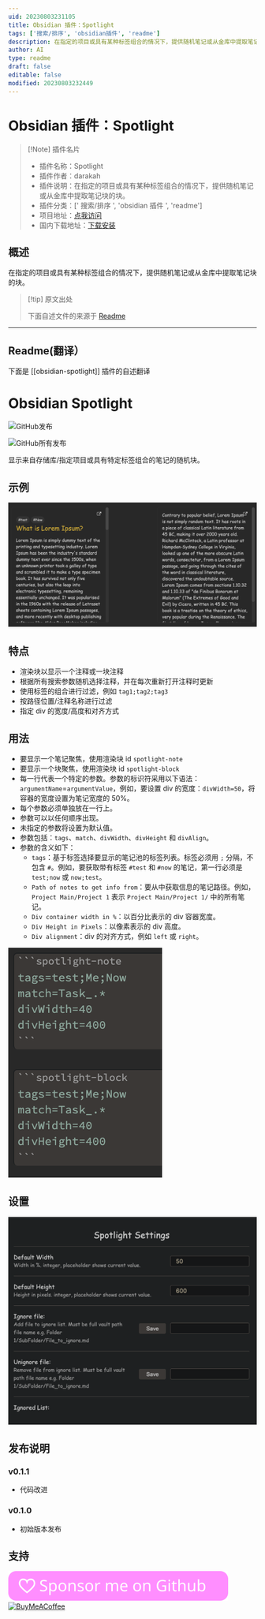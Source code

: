 ```yaml
---
uid: 20230803231105
title: Obsidian 插件：Spotlight
tags: ['搜索/排序', 'obsidian插件', 'readme']
description: 在指定的项目或具有某种标签组合的情况下，提供随机笔记或从金库中提取笔记块的块。
author: AI
type: readme
draft: false
editable: false
modified: 20230803232449
---
```


# Obsidian 插件：Spotlight

> [!Note] 插件名片
> - 插件名称：Spotlight
> - 插件作者：darakah
> - 插件说明：在指定的项目或具有某种标签组合的情况下，提供随机笔记或从金库中提取笔记块的块。
> - 插件分类：[' 搜索/排序 ', 'obsidian 插件 ', 'readme']
> - 项目地址：[点我访问](https://github.com/Darakah/obsidian-spotlight)
> - 国内下载地址：[下载安装](https://pkmer.cn/products/plugin/pluginMarket/?obsidian-spotlight)

## 概述

在指定的项目或具有某种标签组合的情况下，提供随机笔记或从金库中提取笔记块的块。

> [!tip] 原文出处
>
>下面自述文件的来源于 [Readme](https://ghproxy.net/https://raw.githubusercontent.com/Darakah/obsidian-spotlight/main/README.md)
>

---

## Readme(翻译）

下面是 [[obsidian-spotlight]] 插件的自述翻译

# Obsidian Spotlight

![GitHub发布](https://img.shields.io/github/v/release/Darakah/obsidian-spotlight)

![GitHub所有发布](https://img.shields.io/github/downloads/Darakah/obsidian-spotlight/total)

显示来自存储库/指定项目或具有特定标签组合的笔记的随机块。

## 示例

<img src="https://raw.githubusercontent.com/Darakah/obsidian-spotlight/main/images/Example_1.png" />

## 特点

- 渲染块以显示一个注释或一块注释
- 根据所有搜索参数随机选择注释，并在每次重新打开注释时更新
- 使用标签的组合进行过滤，例如 `tag1;tag2;tag3`
- 按路径位置/注释名称进行过滤
- 指定 div 的宽度/高度和对齐方式

## 用法

- 要显示一个笔记聚焦，使用渲染块 id `spotlight-note`
- 要显示一个块聚焦，使用渲染块 id `spotlight-block`
- 每一行代表一个特定的参数。参数的标识符采用以下语法：`argumentName`=`argumentValue`，例如，要设置 div 的宽度：`divWidth=50`，将容器的宽度设置为笔记宽度的 50%。
- 每个参数必须单独放在一行上。
- 参数可以以任何顺序出现。
- 未指定的参数将设置为默认值。
- 参数包括：`tags`、`match`、`divWidth`、`divHeight` 和 `divAlign`。
- 参数的含义如下：
  - `tags`：基于标签选择要显示的笔记池的标签列表。标签必须用 `;` 分隔，不包含 `#`。例如，要获取带有标签 `#test` 和 `#now` 的笔记，第一行必须是 `test;now` 或 `now;test`。
  - `Path of notes to get info from`：要从中获取信息的笔记路径。例如，`Project Main/Project 1` 表示 `Project Main/Project 1/` 中的所有笔记。
  - `Div container width in %`：以百分比表示的 div 容器宽度。
  - `Div Height in Pixels`：以像素表示的 div 高度。
  - `Div alignment`：div 的对齐方式，例如 `left` 或 `right`。

<img src="https://raw.githubusercontent.com/Darakah/obsidian-spotlight/main/images/Example_3.png"/>

## 设置

<img src="https://raw.githubusercontent.com/Darakah/obsidian-spotlight/main/images/Settings.png"/>

## 发布说明

### v0.1.1

- 代码改进

### v0.1.0

- 初始版本发布

## 支持

[![Github赞助](https://raw.githubusercontent.com/Darakah/Darakah/e0fe245eaef23cb4a5f19fe9a09a9df0c0cdc8e1/icons/github_sponsor_btn.svg)](https://github.com/sponsors/Darakah) [<img src="https://cdn.buymeacoffee.com/buttons/v2/default-yellow.png" alt="BuyMeACoffee" width="100">](https://www.buymeacoffee.com/darakah)
